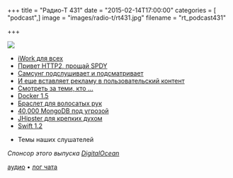 +++
title = "Радио-Т 431"
date = "2015-02-14T17:00:00"
categories = [ "podcast",]
image = "images/radio-t/rt431.jpg"
filename = "rt_podcast431"

+++

![](https://radio-t.com/images/radio-t/rt431.jpg)

* [iWork для всех](http://prsm.tc/dmaOft)
* [Привет HTTP2, прощай SPDY](http://blog.chromium.org/2015/02/hello-http2-goodbye-spdy-http-is_9.html)
* [Самсунг подслушивает и подсматривает](http://www.bbc.co.uk/news/technology-31296188)
* [И еще вставляет рекламу в пользовательский контент](http://geektimes.ru/post/245720/)
* [Смотреть за теми, кто ...](http://prsm.tc/XvWIxm)
* [Docker 1.5](https://blog.docker.com/2015/02/docker-1-5-ipv6-support-read-only-containers-stats-named-dockerfiles-and-more/)
* [Браслет для волосатых рук](http://prsm.tc/ZzBvwP)
* [40,000 MongoDB под угрозой](http://prsm.tc/4ErJuQ)
* [JHipster для крепких духом](http://spring.io/blog/2015/02/10/introducing-jhipster)
* [Swift 1.2](http://news360.com/article/278054838)
- Темы наших слушателей

_Спонсор этого выпуска [DigitalOcean](https://do.co/radiot)_

[аудио](https://cdn.radio-t.com/rt_podcast431.mp3) • [лог чата](http://chat.radio-t.com/logs/radio-t-431.html)
<audio src="https://cdn.radio-t.com/rt_podcast431.mp3" preload="none"></audio>
